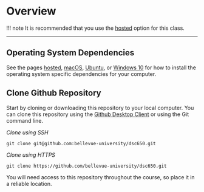 # Overview

!!! note 
    It is recommended that you use the [hosted](hosted.md) option for this class.  
    
---
    
## Operating System Dependencies


See the pages [hosted](hosted.md), [macOS](macOS.md), [Ubuntu](ubuntu.md), or [Windows 10](windows.md) for how to install the operating system specific dependencies for your computer.  

## Clone Github Repository

Start by cloning or downloading this repository to your local computer.  You can clone this repository using the [Github Desktop Client][github-desktop] or using the Git command line.

*Clone using SSH*

```
git clone git@github.com:bellevue-university/dsc650.git
```

*Clone using HTTPS*

```
git clone https://github.com/bellevue-university/dsc650.git
```

You will need access to this repository throughout the course, so place it in a reliable location.

[dsc650-repo]: https://github.com/bellevue-university/dsc650
[github-desktop]: https://desktop.github.com/
[poetry]: https://python-poetry.org/docs/
[pycharm-anaconda]: https://www.jetbrains.com/pycharm/promo/anaconda/
[pycharm-download]: https://www.jetbrains.com/pycharm/download/
